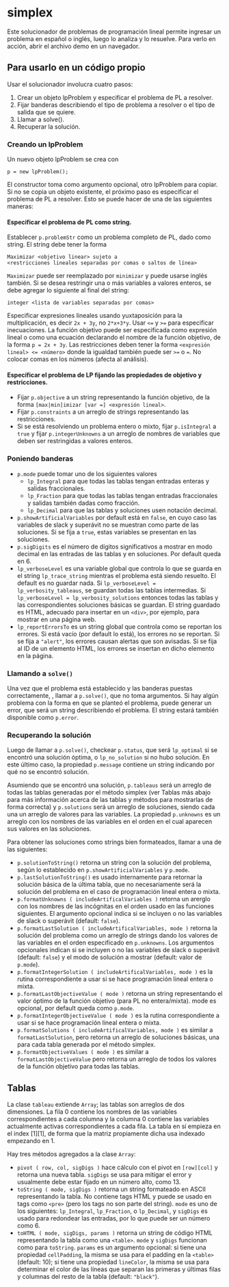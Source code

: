 # simplex
Este solucionador de problemas de programación lineal permite ingresar un problema en español o inglés, luego lo analiza y lo resuelve. Para verlo en acción, abrir el archivo demo en un navegador.

## Para usarlo en un código propio
Usar el solucionador involucra cuatro pasos:

1. Crear un objeto lpProblem y especificar el problema de PL a resolver.
2. Fijar banderas describiendo el tipo de problema a resolver o el tipo de salida que se quiere.
3. Llamar a solve().
4. Recuperar la solución.

### Creando un lpProblem
Un nuevo objeto lpProblem se crea con
```
p = new lpProblem();
```
El constructor toma como argumento opcional, otro lpProblem para copiar. Si no se copia un objeto existente, el próximo paso es especificar el problema de PL a resolver. Esto se puede hacer de una de las siguientes maneras:

#### Especificar el problema de PL como string.

Establecer `p.problemStr` como un problema completo de PL, dado como string. El string debe tener la forma
```
Maximizar <objetivo linear> sujeto a
<restricciones lineales separadas por comas o saltos de línea>
```
`Maximizar` puede ser reemplazado por `minimizar` y puede usarse inglés también. Si se desea restringir una o más variables a valores enteros, se debe agregar lo siguiente al final del string:
```
integer <lista de variables separadas por comas>
```
Especificar expresiones lineales usando yuxtaposición para la multiplicación, es decir `2x + 3y`, no `2*x+3*y`. Usar `<=` y `>=` para especificar inecuaciones. La función objetivo puede ser especificada como expresión lineal o como una ecuación declarando el nombre de la función objetivo, de la forma `p = 2x + 3y`. Las restricciones deben tener la forma `<expresión lineal> <= <número>` donde la igualdad también puede ser `>=` o `=`. No colocar comas en los números (afecta al análisis).

#### Especificar el problema de LP fijando las propiedades de objetivo y restricciones.
- Fijar `p.objective` a un string representando la función objetivo, de la forma `[max|min]imizar [var =] <expresión lineal>`. 
- Fijar `p.constraints` a un arreglo de strings representando las restricciones.
- Si se está resolviendo un problema entero o mixto, fijar `p.isIntegral` a `true` y fijar `p.integerUnknowns` a un arreglo de nombres de variables que deben ser restringidas a valores enteros.

### Poniendo banderas
- `p.mode` puede tomar uno de los siguientes valores
  - `lp_Integral` para que todas las tablas tengan entradas enteras y salidas fraccionales.
  - `lp_Fraction` para que todas las tablas tengan entradas fraccionales y salidas también dadas como fracción.
  - `lp_Decimal` para que las tablas y soluciones usen notación decimal.
- `p.showArtificialVariables` por default está en `false`, en cuyo caso las variables de slack y superávit no se muestran como parte de las soluciones. Si se fija a `true`, estas variables se presentan en las soluciones.
- `p.sigDigits` es el número de dígitos significativos a mostrar en modo decimal en las entradas de las tablas y en soluciones. Por default queda en 6.
- `lp_verboseLevel` es una variable global que controla lo que se guarda en el string `lp_trace_string` mientras el problema está siendo resuelto. El default es no guardar nada. Si `lp_verboseLevel = lp_verbosity_tableaus`, se guardan todas las tablas intermedias. Si `lp_verboseLevel = lp_verbosity_solutions` entonces todas las tablas y las correspondientes soluciones básicas se guardan. El string guardado es HTML, adecuado para insertar en un `<div>`, por ejemplo, para mostrar en una página web.
- `lp_reportErrorsTo` es un string global que controla como se reportan los errores. Si está vacío (por default lo está), los errores no se reportan. Si se fija a `"alert"`, los errores causan alertas que son avisadas. Si se fija al ID de un elemento HTML, los errores se insertan en dicho elemento en la página.

### Llamando a `solve()`
Una vez que el problema está establecido y las banderas puestas correctamente, , llamar a `p.solve()`, que no toma argumentos. Si hay algún problema con la forma en que se planteó el problema, puede generar un error, que será un string describiendo el problema. El string estará también disponible como `p.error`.

### Recuperando la solución
Luego de llamar a `p.solve()`, checkear `p.status`, que será `lp_optimal` si se encontró una solución óptima, o `lp_no_solution` si no hubo solución. En este último caso, la propiedad `p.message` contiene un string indicando por qué no se encontró solución.

Asumiendo que se encontró una solución, `p.tableaus` será un arreglo de todas las tablas generadas por el método simplex (ver Tablas más abajo para más información acerca de las tablas y métodos para mostrarlas de forma correcta) y `p.solutions` será un arreglo de soluciones, siendo cada una un arreglo de valores para las variables. La propiedad `p.unknowns` es un arreglo con los nombres de las variables en el orden en el cual aparecen sus valores en las soluciones.

Para obtener las soluciones como strings bien formateados, llamar a una de las siguientes:

- `p.solutionToString()` retorna un string con la solución del problema, según lo establecido en `p.showArtificialVariables` y `p.mode`.
- `p.lastSolutionToString()` es usado internamente para retornar la solución básica de la última tabla, que no necesariamente será la solución del problema en el caso de programación lineal entera o mixta.
- `p.formatUnknowns ( includeArtificalVariables )` retorna un arerglo con los nombres de las incógnitas en el orden usado en las funciones siguientes. El argumento opcional indica si se incluyen o no las variables de slack o superávit (default: `false`).
- `p.formatLastSolution ( includeArtificalVariables, mode )` retorna la solución del problema como un arreglo de strings dando los valores de las variables en el orden especificado en `p.unknowns`. Los argumentos opcionales indican si se incluyen o no las variables de slack o superávit (default: `false`) y el modo de solución a mostrar (default: valor de `p.mode`).
- `p.formatIntegerSolution ( includeArtificalVariables, mode )` es la rutina correspondiente a usar si se hace programación lineal entera o mixta.
- `p.formatLastObjectiveValue ( mode )` retorna un string representando el valor óptimo de la función objetivo (para PL no entera/mixta). mode es opcional, por default queda como `p.mode`.
- `p.formatIntegerObjectiveValue ( mode )` es la rutina correspondiente a usar si se hace programación lineal entera o mixta.
- `p.formatSolutions ( includeArtificalVariables, mode )` es similar a `formatLastSolution`, pero retorna un arreglo de soluciones básicas, una para cada tabla generada por el método simplex.
- `p.formatObjectiveValues ( mode )` es similar a `formatLastObjectiveValue` pero retorna un arreglo de todos los valores de la función objetivo para todas las tablas.

## Tablas
La clase `tableau` extiende `Array`; las tablas son arreglos de dos dimensiones. La fila 0 contiene los nombres de las variables correspondientes a cada columna y la columna 0 contiene las variables actualmente activas correspondientes a cada fila. La tabla en sí empieza en el index [1][1], de forma que la matriz propiamente dicha usa indexado empezando en 1.

Hay tres métodos agregados a la clase `Array`:

- `pivot ( row, col, sigDigs )` hace cálculo con el pivot en `[row][col]` y retorna una nueva tabla. `sigDigs` se usa para mitigar el error y usualmente debe estar fijado en un número alto, como 13.
- `toString ( mode, sigDigs )` retorna un string formateado en ASCII representando la tabla. No contiene tags HTML y puede se usado en tags como `<pre>` (pero los tags no son parte del string). `mode` es uno de los siguientes: `lp_Integral`, `lp_Fraction`, o `lp_Decimal`, y `sigDigs` es usado para redondear las entradas, por lo que puede ser un número como 6.
- `toHTML ( mode, sigDigs, params )` retorna un string de código HTML representando la tabla como una `<table>`. `mode` y `sigDigs` funcionan como para `toString`. `params` es un argumento opcional: si tiene una propiedad `cellPadding`, la misma se usa para el padding en la `<table>`  (default: 10); si tiene una propiedad `lineColor`, la misma se usa para determinar el color de las líneas que separan las primeras y últimas filas y columnas del resto de la tabla (default: `"black"`).
